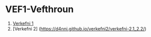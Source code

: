 # VEF1-Vefthroun
1. [Verkefni 1](https://d4nni.github.io/verkefni1/)
2. [Verkefni 2]
    (https://d4nni.github.io/verkefni2/verkefni-2.1_2.2/)
